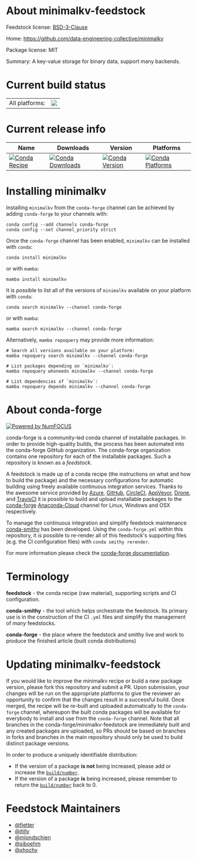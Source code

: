 About minimalkv-feedstock
=========================

Feedstock license: [BSD-3-Clause](https://github.com/conda-forge/minimalkv-feedstock/blob/main/LICENSE.txt)

Home: https://github.com/data-engineering-collective/minimalkv

Package license: MIT

Summary: A key-value storage for binary data, support many backends.

Current build status
====================


<table><tr><td>All platforms:</td>
    <td>
      <a href="https://dev.azure.com/conda-forge/feedstock-builds/_build/latest?definitionId=12431&branchName=main">
        <img src="https://dev.azure.com/conda-forge/feedstock-builds/_apis/build/status/minimalkv-feedstock?branchName=main">
      </a>
    </td>
  </tr>
</table>

Current release info
====================

| Name | Downloads | Version | Platforms |
| --- | --- | --- | --- |
| [![Conda Recipe](https://img.shields.io/badge/recipe-minimalkv-green.svg)](https://anaconda.org/conda-forge/minimalkv) | [![Conda Downloads](https://img.shields.io/conda/dn/conda-forge/minimalkv.svg)](https://anaconda.org/conda-forge/minimalkv) | [![Conda Version](https://img.shields.io/conda/vn/conda-forge/minimalkv.svg)](https://anaconda.org/conda-forge/minimalkv) | [![Conda Platforms](https://img.shields.io/conda/pn/conda-forge/minimalkv.svg)](https://anaconda.org/conda-forge/minimalkv) |

Installing minimalkv
====================

Installing `minimalkv` from the `conda-forge` channel can be achieved by adding `conda-forge` to your channels with:

```
conda config --add channels conda-forge
conda config --set channel_priority strict
```

Once the `conda-forge` channel has been enabled, `minimalkv` can be installed with `conda`:

```
conda install minimalkv
```

or with `mamba`:

```
mamba install minimalkv
```

It is possible to list all of the versions of `minimalkv` available on your platform with `conda`:

```
conda search minimalkv --channel conda-forge
```

or with `mamba`:

```
mamba search minimalkv --channel conda-forge
```

Alternatively, `mamba repoquery` may provide more information:

```
# Search all versions available on your platform:
mamba repoquery search minimalkv --channel conda-forge

# List packages depending on `minimalkv`:
mamba repoquery whoneeds minimalkv --channel conda-forge

# List dependencies of `minimalkv`:
mamba repoquery depends minimalkv --channel conda-forge
```


About conda-forge
=================

[![Powered by
NumFOCUS](https://img.shields.io/badge/powered%20by-NumFOCUS-orange.svg?style=flat&colorA=E1523D&colorB=007D8A)](https://numfocus.org)

conda-forge is a community-led conda channel of installable packages.
In order to provide high-quality builds, the process has been automated into the
conda-forge GitHub organization. The conda-forge organization contains one repository
for each of the installable packages. Such a repository is known as a *feedstock*.

A feedstock is made up of a conda recipe (the instructions on what and how to build
the package) and the necessary configurations for automatic building using freely
available continuous integration services. Thanks to the awesome service provided by
[Azure](https://azure.microsoft.com/en-us/services/devops/), [GitHub](https://github.com/),
[CircleCI](https://circleci.com/), [AppVeyor](https://www.appveyor.com/),
[Drone](https://cloud.drone.io/welcome), and [TravisCI](https://travis-ci.com/)
it is possible to build and upload installable packages to the
[conda-forge](https://anaconda.org/conda-forge) [Anaconda-Cloud](https://anaconda.org/)
channel for Linux, Windows and OSX respectively.

To manage the continuous integration and simplify feedstock maintenance
[conda-smithy](https://github.com/conda-forge/conda-smithy) has been developed.
Using the ``conda-forge.yml`` within this repository, it is possible to re-render all of
this feedstock's supporting files (e.g. the CI configuration files) with ``conda smithy rerender``.

For more information please check the [conda-forge documentation](https://conda-forge.org/docs/).

Terminology
===========

**feedstock** - the conda recipe (raw material), supporting scripts and CI configuration.

**conda-smithy** - the tool which helps orchestrate the feedstock.
                   Its primary use is in the construction of the CI ``.yml`` files
                   and simplify the management of *many* feedstocks.

**conda-forge** - the place where the feedstock and smithy live and work to
                  produce the finished article (built conda distributions)


Updating minimalkv-feedstock
============================

If you would like to improve the minimalkv recipe or build a new
package version, please fork this repository and submit a PR. Upon submission,
your changes will be run on the appropriate platforms to give the reviewer an
opportunity to confirm that the changes result in a successful build. Once
merged, the recipe will be re-built and uploaded automatically to the
`conda-forge` channel, whereupon the built conda packages will be available for
everybody to install and use from the `conda-forge` channel.
Note that all branches in the conda-forge/minimalkv-feedstock are
immediately built and any created packages are uploaded, so PRs should be based
on branches in forks and branches in the main repository should only be used to
build distinct package versions.

In order to produce a uniquely identifiable distribution:
 * If the version of a package **is not** being increased, please add or increase
   the [``build/number``](https://docs.conda.io/projects/conda-build/en/latest/resources/define-metadata.html#build-number-and-string).
 * If the version of a package **is** being increased, please remember to return
   the [``build/number``](https://docs.conda.io/projects/conda-build/en/latest/resources/define-metadata.html#build-number-and-string)
   back to 0.

Feedstock Maintainers
=====================

* [@fjetter](https://github.com/fjetter/)
* [@jtilly](https://github.com/jtilly/)
* [@mlondschien](https://github.com/mlondschien/)
* [@siboehm](https://github.com/siboehm/)
* [@xhochy](https://github.com/xhochy/)


